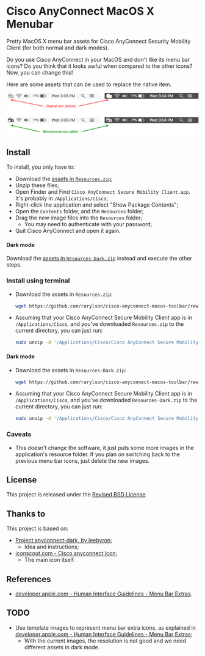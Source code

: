 Cisco AnyConnect MacOS X Menubar
================================

Pretty MacOS X menu bar assets for Cisco AnyConnect Security Mobility Client (for both normal and dark modes).

Do you use Cisco AnyConnect in your MacOS and don't like its menu bar icons? Do you think that it looks awful when compared to the other icons? Now, you can change this!

Here are some assets that can be used to replace the native item.

![Before/After](readme_images/before_after.png)

Install
-------

To install, you only have to:

- Download the [assets in `Resources.zip`](https://github.com/rarylson/anyconnect-macosx-menubar/raw/master/Resources.zip);
- Unzip these files;
- Open Finder and Find `Cisco AnyConnect Secure Mobility Client.app`. It's probably in `/Applications/Cisco`;
- Right-click the application and select "Show Package Contents";
- Open the `Contents` folder, and the `Resources` folder;
- Drag the new image files into the `Resources` folder;
    - You may need to authenticate with your password;
- Quit Cisco AnyConnect and open it again.

#### Dark mode

Download the [assets in `Resources-Dark.zip`](https://github.com/rarylson/anyconnect-macosx-menubar/raw/master/Resources-Dark.zip) instead and execute the other steps.

### Install using terminal

- Download the assets in `Resources.zip`:
    ```sh
    wget https://github.com/rarylson/cisco-anyconnect-macos-toolbar/raw/master/Resources.zip
    ```
- Assuming that your Cisco AnyConnect Secure Mobility Client app is in `/Applications/Cisco`, and you've downloaded `Resources.zip` to the current directory, you can just run:
    ```sh
    sudo unzip -d '/Applications/Cisco/Cisco AnyConnect Secure Mobility Client.app/Contents/Resources/' Resources.zip
    ```

#### Dark mode

- Download the assets in `Resources-Dark.zip`:
    ```sh
    wget https://github.com/rarylson/cisco-anyconnect-macos-toolbar/raw/master/Resources-Dark.zip
    ```
- Assuming that your Cisco AnyConnect Secure Mobility Client app is in `/Applications/Cisco`, and you've downloaded `Resources-Dark.zip` to the current directory, you can just run:
    ```sh
    sudo unzip -d '/Applications/Cisco/Cisco AnyConnect Secure Mobility Client.app/Contents/Resources/' Resources-Dark.zip
    ```

### Caveats

- This doesn't change the software, it just puts some more images in the application's resource folder. If you plan on switching back to the previous menu bar icons, just delete the new images.

License
-------

This project is released under the [Revised BSD License](LICENSE).

Thanks to
---------

This project is based on:

- [Project anyconnect-dark, by leebyron](https://github.com/leebyron/anyconnect-dark/blob/master/README.md);
    - Idea and instructions;
- [iconscout.com - Cisco anyconnect Icon](https://iconscout.com/icon/cisco-anyconnect);
    - The main icon itself.

References
----------

- [developer.apple.com - Human Interface Guidelines - Menu Bar Extras](https://developer.apple.com/design/human-interface-guidelines/macos/extensions/menu-bar-extras/).

TODO
----

- Use template images to represent menu bar extra icons, as explained in [developer.apple.com - Human Interface Guidelines - Menu Bar Extras](https://developer.apple.com/design/human-interface-guidelines/macos/extensions/menu-bar-extras/);
    - With the current images, the resolution is not good and we need different assets in dark mode.
